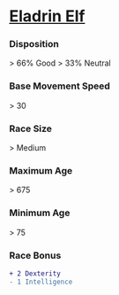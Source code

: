 # **[Eladrin Elf](https://www.dndbeyond.com/races/elf#EladrinVariant)**
### **Disposition**
\> 66% Good
\> 33% Neutral
### **Base Movement Speed**
\> 30
### **Race Size**
\> Medium
### **Maximum Age**
\> 675
### **Minimum Age**
\> 75
### **Race Bonus**
```diff
+ 2 Dexterity
- 1 Intelligence
```
